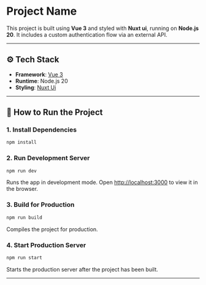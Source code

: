 # Project Name

This project is built using **Vue 3** and styled with **Nuxt ui**, running on **Node.js 20**. It includes a custom authentication flow via an external API.

---

## ⚙️ Tech Stack

- **Framework**: [Vue 3](https://vite.dev/)
- **Runtime**: Node.js 20
- **Styling**: [Nuxt Ui](https://ui.nuxt.com/)

---

## 🚀 How to Run the Project

### 1. Install Dependencies

```bash
npm install
```

### 2. Run Development Server

```bash
npm run dev
```

Runs the app in development mode. Open [http://localhost:3000](http://localhost:3000) to view it in the browser.

### 3. Build for Production

```bash
npm run build
```

Compiles the project for production.

### 4. Start Production Server

```bash
npm run start
```

Starts the production server after the project has been built.

---
